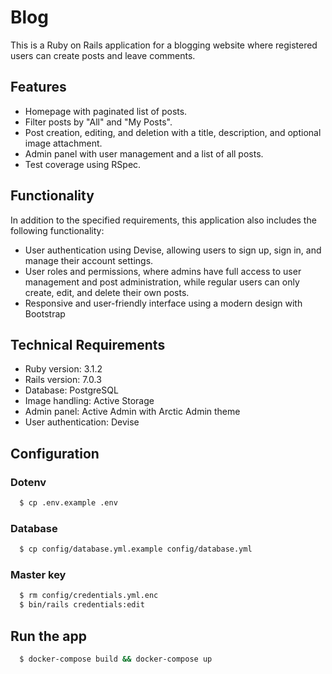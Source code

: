 # Blog

This is a Ruby on Rails application for a blogging website where registered users can create posts and leave comments.

## Features

- Homepage with paginated list of posts.
- Filter posts by "All" and "My Posts".
- Post creation, editing, and deletion with a title, description, and optional image attachment.
- Admin panel with user management and a list of all posts.
- Test coverage using RSpec.

## Functionality

In addition to the specified requirements, this application also includes the following functionality:

- User authentication using Devise, allowing users to sign up, sign in, and manage their account settings.
- User roles and permissions, where admins have full access to user management and post administration, while regular users can only create, edit, and delete their own posts.
- Responsive and user-friendly interface using a modern design with Bootstrap

## Technical Requirements

- Ruby version: 3.1.2
- Rails version: 7.0.3
- Database: PostgreSQL
- Image handling: Active Storage
- Admin panel: Active Admin with Arctic Admin theme
- User authentication: Devise

## Configuration

### Dotenv

```bash
  $ cp .env.example .env
```
### Database

```bash
  $ cp config/database.yml.example config/database.yml
```

### Master key
```bash
  $ rm config/credentials.yml.enc
  $ bin/rails credentials:edit
```

## Run the app

```bash
  $ docker-compose build && docker-compose up
```

